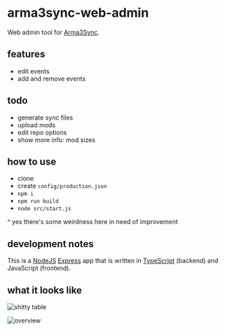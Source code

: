 # arma3sync-web-admin

Web admin tool for [Arma3Sync](https://forums.bohemia.net/forums/topic/152942-arma3sync-launcher-and-addons-synchronization-software-for-arma-3/).

## features

* edit events
* add and remove events

## todo

* generate sync files
* upload mods
* edit repo options
* show more info: mod sizes 

## how to use

* clone
* create `config/production.json`
* `npm i`
* `npm run build`
* `node src/start.js`

^ yes there's some weirdness here in need of improvement

## development notes

This is a [NodeJS](https://nodejs.org/) [Express](https://expressjs.com/) app that is written in [TypeScript](https://www.typescriptlang.org/) (backend) and JavaScript (frontend).

## what it looks like

![shitty table](https://i.imgur.com/9syCA01.png)

![overview](https://i.imgur.com/pARGoJ2.png)

